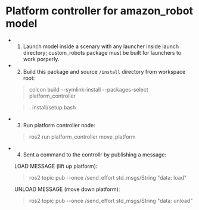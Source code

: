 # Platform controller for amazon_robot model

- 1. Launch model inside a scenary with any launcher inside launch directory; custom_robots package must be built for launchers to work porperly.
- 2. Build this package and source `/install` directory from workspace root:
    > colcon build --symlink-install --packages-select platform_controller
    
    > . install/setup.bash
- 3. Run platform controller node:
    > ros2 run platform_controller move_platform
- 4. Sent a command to the controllr by publishing a message:
    
    LOAD MESSAGE (lift up platform):
    > ros2 topic pub --once  /send_effort std_msgs/String "data: load"

    UNLOAD MESSAGE (move down platform):
    > ros2 topic pub --once  /send_effort std_msgs/String "data: unload"


    
